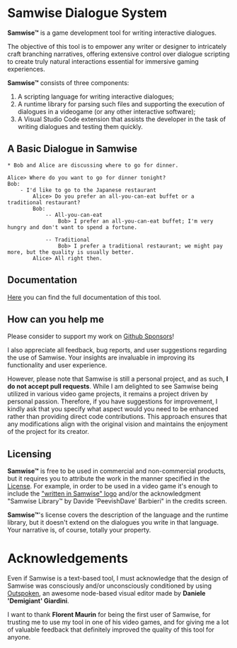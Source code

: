 # Samwise Dialogue System

**Samwise™** is a game development tool for writing interactive dialogues.

The objective of this tool is to empower any writer or designer to intricately craft branching narratives, offering extensive control over dialogue scripting to create truly natural interactions essential for immersive gaming experiences.

**Samwise™** consists of three components:
1. A scripting language for writing interactive dialogues;
2. A runtime library for parsing such files and supporting the execution of dialogues in a videogame (or any other interactive software);
3. A Visual Studio Code extension that assists the developer in the task of writing dialogues and testing them quickly.
   
## A Basic Dialogue in Samwise

```samwise
* Bob and Alice are discussing where to go for dinner.

Alice> Where do you want to go for dinner tonight?
Bob:
    - I'd like to go to the Japanese restaurant
        Alice> Do you prefer an all-you-can-eat buffet or a traditional restaurant?
        Bob:
            -- All-you-can-eat
                Bob> I prefer an all-you-can-eat buffet; I'm very hungry and don't want to spend a fortune.

            -- Traditional
                Bob> I prefer a traditional restaurant; we might pay more, but the quality is usually better.
        Alice> All right then.
```

## Documentation

[Here](https://davidebarbieri.github.io/samwise/) you can find the full documentation of this tool.

## How can you help me

Please consider to support my work on [Github Sponsors](https://github.com/sponsors/davidebarbieri)!

I also appreciate all feedback, bug reports, and user suggestions regarding the use of Samwise. Your insights are invaluable in improving its functionality and user experience. 

However, please note that Samwise is still a personal project, and as such, **I do not accept pull requests**. While I am delighted to see Samwise being utilized in various video game projects, it remains a project driven by personal passion. Therefore, if you have suggestions for improvement, I kindly ask that you specify what aspect would you need to be enhanced rather than providing direct code contributions. This approach ensures that any modifications align with the original vision and maintains the enjoyment of the project for its creator.

## Licensing

**Samwise™** is free to be used in commercial and non-commercial products, but it requires you to attribute the work in the manner specified in the [License](LICENSE.md). For example, in order to be used in a video game it's enough to include the ["written in Samwise" logo](docs/logo/samwise-both-large.png) and/or the acknowledgment "Samwise Library™ by Davide 'PeevishDave' Barbieri" in the credits screen.

**Samwise™**'s license covers the description of the language and the runtime library, but it doesn't extend on the dialogues you write in that language. Your narrative is, of course, totally your property. 


# Acknowledgements

Even if Samwise is a text-based tool, I must acknowledge that the design of Samwise was consciously and/or unconsciously conditioned by using [Outspoken](https://www.demigiant.com/plugins/outspoken/), an awesome node-based visual editor made by **Daniele 'Demigiant' Giardini**.

I want to thank **Florent Maurin** for being the first user of Samwise, for trusting me to use my tool in one of his video games, and for giving me a lot of valuable feedback that definitely improved the quality of this tool for anyone.
